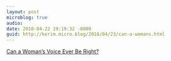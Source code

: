 ```yaml
---
layout: post
microblog: true
audio: 
date: 2018-04-22 19:19:32 -0800
guid: http://kerim.micro.blog/2018/04/23/can-a-womans.html
---
```

[Can a Woman’s Voice Ever Be Right?](http://www.thecut.com/2016/07/female-voice-anxiety-c-v-r.html)
